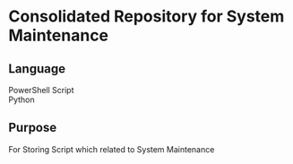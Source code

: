 # Consolidated Repository for System Maintenance

## Language
PowerShell Script  
Python

## Purpose
For Storing Script which related to System Maintenance 
